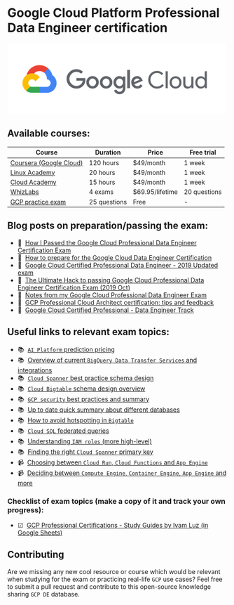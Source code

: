 # Google Cloud Platform Professional Data Engineer certification

![alt text][logo]

## Available courses:

Course | Duration | Price | Free trial
--- | --- | --- | ---
[Coursera (Google Cloud)](https://www.coursera.org/professional-certificates/gcp-data-engineering) | 120 hours | $49/month | 1 week
[Linux Academy](https://linuxacademy.com/course/google-cloud-certified-professional-data-engineer/) | 20 hours | $49/month | 1 week
[Cloud Academy](https://cloudacademy.com/learning-paths/data-engineer-professional-certification-preparation-for-google-83/) | 15 hours | $49/month | 1 week
[WhizLabs](https://www.whizlabs.com/google-cloud-certified-professional-data-engineer/practice-tests/) | 4 exams | $69.95/lifetime | 20 questions
[GCP practice exam](https://cloud.google.com/certification/practice-exam/data-engineer) | 25 questions | Free | -

## Blog posts on preparation/passing the exam:

* 📝&nbsp;&nbsp;[How I Passed the Google Cloud Professional Data Engineer Certification Exam](https://towardsdatascience.com/passing-the-google-cloud-professional-data-engineer-certification-87da9908b333)
* 📝&nbsp;&nbsp;[How to prepare for the Google Cloud Data Engineer Certification](https://www.notion.so/GCP-Certification-00763029549e4672887d5281ec247f42)
* 📝&nbsp;&nbsp;[Google Cloud Certified Professional Data Engineer - 2019 Updated exam](https://deploy.live/blog/google-cloud-certified-professional-data-engineer/)
* 📝&nbsp;&nbsp;[The Ultimate Hack to passing Google Cloud Professional Data Engineer Certification Exam (2019 Oct)](https://medium.com/@sodiumsun/the-ultimate-hack-to-passing-google-cloud-professional-data-engineer-certification-exam-2019-oct-663b2dfac492)
* 📝&nbsp;&nbsp;[Notes from my Google Cloud Professional Data Engineer Exam](https://medium.com/@sathishvj/notes-from-my-google-cloud-professional-data-engineer-exam-530d11966aa0)
* 📝&nbsp;&nbsp;[GCP Professional Cloud Architect certification: tips and feedback](https://medium.com/@belougatech/gcp-professional-cloud-architect-certification-tips-and-feedback-9813110613aa)
* 📝&nbsp;&nbsp;[Google Cloud Certified Professional - Data Engineer Track](https://www.linkedin.com/pulse/google-cloud-certified-professional-data-engineer-writeup-rix/)

## Useful links to relevant exam topics:

* 📚&nbsp;&nbsp;[``AI Platform`` prediction pricing](https://cloud.google.com/ai-platform/prediction/pricing)
* 📚&nbsp;&nbsp;[Overview of current ``BigQuery Data Transfer Services`` and integrations](https://cloud.google.com/bigquery-transfer/docs/transfer-service-overview)
* 📚&nbsp;&nbsp;[``Cloud Spanner`` best practice schema design](https://cloud.google.com/spanner/docs/schema-design)
* 📚&nbsp;&nbsp;[``Cloud Bigtable`` schema design overview](https://cloud.google.com/bigtable/docs/schema-design)
* 📚&nbsp;&nbsp;[``GCP security`` best practices and summary](https://www.assured.se/2019/12/19/gcp-security)
* 📚&nbsp;&nbsp;[Up to date quick summary about different databases](https://cloud.google.com/products/databases)
* 📚&nbsp;&nbsp;[How to avoid hotspotting in ``Bigtable``](https://cloud.google.com/bigtable/docs/schema-design-time-series#ensure_that_your_row_key_avoids_hotspotting)
* 📚&nbsp;&nbsp;[``Cloud SQL`` federated queries](https://cloud.google.com/bigquery/docs/cloud-sql-federated-queries)
* 📚&nbsp;&nbsp;[Understanding ``IAM roles`` (more high-level)](https://cloud.google.com/iam/docs/understanding-roles)
* 📚&nbsp;&nbsp;[Finding the right ``Cloud Spanner`` primary key](https://www.youtube.com/watch?v=FFTHQt_KFNM)
* 📹&nbsp;&nbsp;[Choosing between ``Cloud Run``, ``Cloud Functions`` and ``App Engine``](https://www.youtube.com/watch?v=c0XcLidqfXU)
* 📹&nbsp;&nbsp;[Deciding between ``Compute Engine``, ``Container Engine``, ``App Engine`` and more](https://www.youtube.com/watch?v=g0dN8Hkh5H8)

### Checklist of exam topics (make a copy of it and track your own progress):

* ☑&nbsp;&nbsp;[GCP Professional Certifications - Study Guides by Ivam Luz (in Google Sheets)](https://docs.google.com/spreadsheets/d/1LUtqhOEjUMySCfn3zj8Arhzcmazr3vrPzy7VzJwIshE)

## Contributing

Are we missing any new cool resource or course which would be relevant when studying for the exam or practicing real-life ``GCP`` use cases? Feel free to submit a pull request and contribute to this open-source knowledge sharing ``GCP DE`` database.

[logo]: assets/gcp-logo.png "GCP logo"
